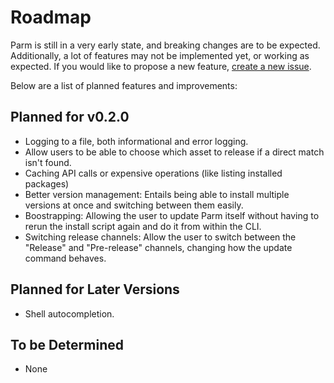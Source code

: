 # Roadmap

Parm is still in a very early state, and breaking changes are to be expected. Additionally, a lot of features may not be implemented yet, or working as expected. If you would like to propose a new feature, [create a new issue](https://github.com/yhoundz/parm/issues/new).

Below are a list of planned features and improvements:

## Planned for v0.2.0
- Logging to a file, both informational and error logging.
- Allow users to be able to choose which asset to release if a direct match isn't found.
- Caching API calls or expensive operations (like listing installed packages)
- Better version management: Entails being able to install multiple versions at once and switching between them easily.
- Boostrapping: Allowing the user to update Parm itself without having to rerun the install script again and do it from within the CLI.
- Switching release channels: Allow the user to switch between the "Release" and "Pre-release" channels, changing how the update command behaves.

## Planned for Later Versions
- Shell autocompletion.

## To be Determined
- None
